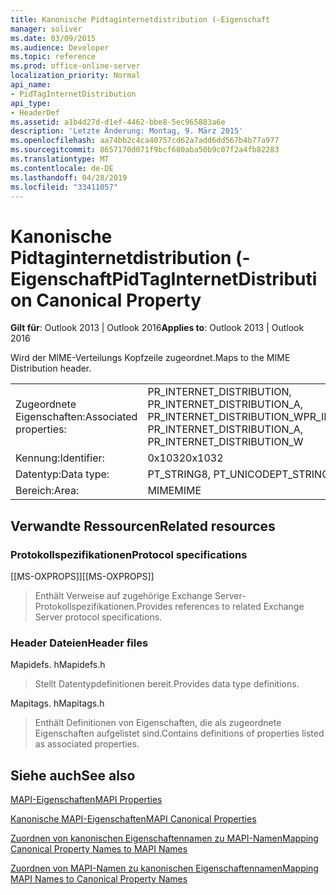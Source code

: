 ```yaml
---
title: Kanonische Pidtaginternetdistribution (-Eigenschaft
manager: soliver
ms.date: 03/09/2015
ms.audience: Developer
ms.topic: reference
ms.prod: office-online-server
localization_priority: Normal
api_name:
- PidTagInternetDistribution
api_type:
- HeaderDef
ms.assetid: a1b4d27d-d1ef-4462-bbe8-5ec965883a6e
description: 'Letzte Änderung: Montag, 9. März 2015'
ms.openlocfilehash: aa74bb2c4ca40757cd62a7add6dd567b4b77a977
ms.sourcegitcommit: 8657170d071f9bcf680aba50b9c07f2a4fb82283
ms.translationtype: MT
ms.contentlocale: de-DE
ms.lasthandoff: 04/28/2019
ms.locfileid: "33411057"
---
```

# <a name="pidtaginternetdistribution-canonical-property"></a><span data-ttu-id="0da2d-103">Kanonische Pidtaginternetdistribution (-Eigenschaft</span><span class="sxs-lookup"><span data-stu-id="0da2d-103">PidTagInternetDistribution Canonical Property</span></span>

  
  
<span data-ttu-id="0da2d-104">**Gilt für**: Outlook 2013 | Outlook 2016</span><span class="sxs-lookup"><span data-stu-id="0da2d-104">**Applies to**: Outlook 2013 | Outlook 2016</span></span> 
  
<span data-ttu-id="0da2d-105">Wird der MIME-Verteilungs Kopfzeile zugeordnet.</span><span class="sxs-lookup"><span data-stu-id="0da2d-105">Maps to the MIME Distribution header.</span></span>
  
|||
|:-----|:-----|
|<span data-ttu-id="0da2d-106">Zugeordnete Eigenschaften:</span><span class="sxs-lookup"><span data-stu-id="0da2d-106">Associated properties:</span></span>  <br/> |<span data-ttu-id="0da2d-107">PR_INTERNET_DISTRIBUTION, PR_INTERNET_DISTRIBUTION_A, PR_INTERNET_DISTRIBUTION_W</span><span class="sxs-lookup"><span data-stu-id="0da2d-107">PR_INTERNET_DISTRIBUTION, PR_INTERNET_DISTRIBUTION_A, PR_INTERNET_DISTRIBUTION_W</span></span>  <br/> |
|<span data-ttu-id="0da2d-108">Kennung:</span><span class="sxs-lookup"><span data-stu-id="0da2d-108">Identifier:</span></span>  <br/> |<span data-ttu-id="0da2d-109">0x1032</span><span class="sxs-lookup"><span data-stu-id="0da2d-109">0x1032</span></span>  <br/> |
|<span data-ttu-id="0da2d-110">Datentyp:</span><span class="sxs-lookup"><span data-stu-id="0da2d-110">Data type:</span></span>  <br/> |<span data-ttu-id="0da2d-111">PT_STRING8, PT_UNICODE</span><span class="sxs-lookup"><span data-stu-id="0da2d-111">PT_STRING8, PT_UNICODE</span></span>  <br/> |
|<span data-ttu-id="0da2d-112">Bereich:</span><span class="sxs-lookup"><span data-stu-id="0da2d-112">Area:</span></span>  <br/> |<span data-ttu-id="0da2d-113">MIME</span><span class="sxs-lookup"><span data-stu-id="0da2d-113">MIME</span></span>  <br/> |
   
## <a name="related-resources"></a><span data-ttu-id="0da2d-114">Verwandte Ressourcen</span><span class="sxs-lookup"><span data-stu-id="0da2d-114">Related resources</span></span>

### <a name="protocol-specifications"></a><span data-ttu-id="0da2d-115">Protokollspezifikationen</span><span class="sxs-lookup"><span data-stu-id="0da2d-115">Protocol specifications</span></span>

<span data-ttu-id="0da2d-116">[[MS-OXPROPS]]</span><span class="sxs-lookup"><span data-stu-id="0da2d-116">[[MS-OXPROPS]]</span></span> 
  
> <span data-ttu-id="0da2d-117">Enthält Verweise auf zugehörige Exchange Server-Protokollspezifikationen.</span><span class="sxs-lookup"><span data-stu-id="0da2d-117">Provides references to related Exchange Server protocol specifications.</span></span>
    
### <a name="header-files"></a><span data-ttu-id="0da2d-118">Header Dateien</span><span class="sxs-lookup"><span data-stu-id="0da2d-118">Header files</span></span>

<span data-ttu-id="0da2d-119">Mapidefs. h</span><span class="sxs-lookup"><span data-stu-id="0da2d-119">Mapidefs.h</span></span>
  
> <span data-ttu-id="0da2d-120">Stellt Datentypdefinitionen bereit.</span><span class="sxs-lookup"><span data-stu-id="0da2d-120">Provides data type definitions.</span></span>
    
<span data-ttu-id="0da2d-121">Mapitags. h</span><span class="sxs-lookup"><span data-stu-id="0da2d-121">Mapitags.h</span></span>
  
> <span data-ttu-id="0da2d-122">Enthält Definitionen von Eigenschaften, die als zugeordnete Eigenschaften aufgelistet sind.</span><span class="sxs-lookup"><span data-stu-id="0da2d-122">Contains definitions of properties listed as associated properties.</span></span>
    
## <a name="see-also"></a><span data-ttu-id="0da2d-123">Siehe auch</span><span class="sxs-lookup"><span data-stu-id="0da2d-123">See also</span></span>



[<span data-ttu-id="0da2d-124">MAPI-Eigenschaften</span><span class="sxs-lookup"><span data-stu-id="0da2d-124">MAPI Properties</span></span>](mapi-properties.md)
  
[<span data-ttu-id="0da2d-125">Kanonische MAPI-Eigenschaften</span><span class="sxs-lookup"><span data-stu-id="0da2d-125">MAPI Canonical Properties</span></span>](mapi-canonical-properties.md)
  
[<span data-ttu-id="0da2d-126">Zuordnen von kanonischen Eigenschaftennamen zu MAPI-Namen</span><span class="sxs-lookup"><span data-stu-id="0da2d-126">Mapping Canonical Property Names to MAPI Names</span></span>](mapping-canonical-property-names-to-mapi-names.md)
  
[<span data-ttu-id="0da2d-127">Zuordnen von MAPI-Namen zu kanonischen Eigenschaftennamen</span><span class="sxs-lookup"><span data-stu-id="0da2d-127">Mapping MAPI Names to Canonical Property Names</span></span>](mapping-mapi-names-to-canonical-property-names.md)

